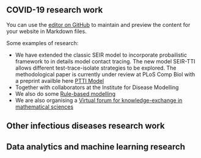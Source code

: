 ## COVID-19 research work

You can use the [editor on GitHub](https://github.com/JPG-lab/jpglab.github.io/edit/gh-pages/index.md) to maintain and preview the content for your website in Markdown files.

Some examples of research:

- We have extended the classic SEIR model to incorporate probailistic framework to in details model contact tracing. The new model SEIR-TTI allows different test-trace-isolate strategies to be explored. The methodological paper is currently under review at PLoS Comp Biol with a preprint availble here [PTTI Model](https://covidtti.com/)
- Together with collaborators at the Institute for Disease Modelling
- We also do some [Rule-based modelling](https://arxiv.org/abs/2006.12077)
- We are also organising a [Virtual forum for knowledge-exchange in mathematical sciences](vfkems.md)

## Other infectious diseases research work


## Data analytics and machine learning research 
